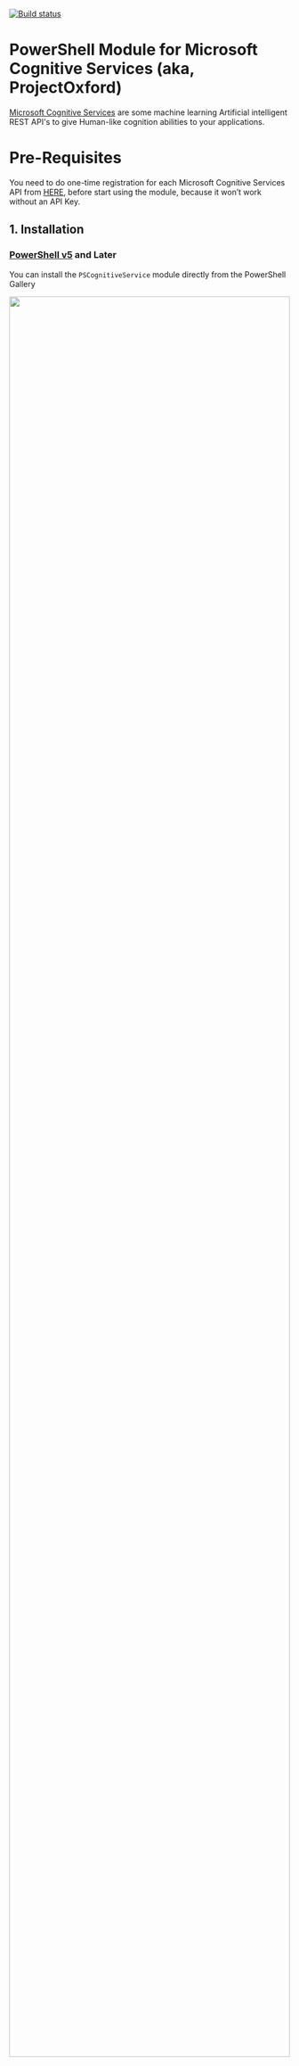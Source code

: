 [![Build status](https://ci.appveyor.com/api/projects/status/jgiom7ww0nhc5kt7?svg=true)](https://ci.appveyor.com/project/PrateekKumarSingh/pscognitiveservice)

# PowerShell Module for Microsoft Cognitive Services (aka, ProjectOxford)
<a href='https://www.microsoft.com/cognitive-services'>Microsoft Cognitive Services</a> are some machine learning Artificial intelligent REST API's to give Human-like cognition abilities to your applications.

# Pre-Requisites
You need to do one-time registration for each Microsoft Cognitive Services API from <a href="https://www.microsoft.com/cognitive-services/en-us/sign-up">HERE</a>, before start using the module, because it won’t work without an API Key.

## 1. Installation

### [PowerShell v5](https://www.microsoft.com/en-us/download/details.aspx?id=50395) and Later
You can install the `PSCognitiveService` module directly from the PowerShell Gallery

<img src=https://raw.githubusercontent.com/PrateekKumarSingh/PSCognitiveService/master/Media/Install.jpg width=100% height=90%>

* **[Recommended]** Install to your personal PowerShell Modules folder
```PowerShell
Install-Module PSCognitiveService -scope CurrentUser
```
* **[Requires Elevation]** Install for Everyone (computer PowerShell Modules folder)
```PowerShell
Install-Module PSCognitiveService
```
### PowerShell v4 and Earlier
To install to your personal modules folder run:
```PowerShell
iex (new-object System.Net.WebClient).DownloadString('https://raw.githubusercontent.com/PrateekKumarSingh/PSCognitiveService/master/Install.ps1')
```

## 2. Subscribe
Microsoft Cognitive services are offered and subscribed through the <a href ='https://portal.azure.com'>Azure Portal</a> to achieve that -

- **Create cognitive service accounts** in azure portal.
- **Obtain subscription keys** 
- **Set $Env variables** locally, which would consumed by the module cmdlets to make REST API call's.

Personally, going to azure portal and obtaining subscription keys is a turn down for me. 

But, ```New-CognitiveServiceAccount```cmdlet that is included in this module to create Azure cognitive service accounts/subscription from your console.

Example, if you want to use the ```Search-Web``` cmdlet that utlizes ```Bing Search``` capabilities, you need to subscribe to Cognitive Service account of type: ```Bing.Search.v7```, just run the below cmdlet.

```PowerShell
New-CognitiveServiceAccount -AccountType Bing.Search.v7

# alternatively, specify ResourceGroup, Location and SKU
New-CognitiveServiceAccount -AccountType ComputerVision -ResourceGroupName ResourceGroup1 -Location centralindia -SKUName S1
```

## 3. Configure Locally

Alright, you are now subscribed, but how to obtain the subscription key(s) and set-up ```$ENV``` variable(s) in the session to run these cmdlets. 

It is as simple as a below cmdlet and Kaboom! you are subscribed and local configuration is complete!

```PowerShell
New-LocalConfiguration -FromAzure -AddKeysToProfile -Verbose
```
**NOTE** - Please add the subscription keys to your ```$Profile``` using ```-AddKeysToProfile``` switch for future use and to avoid above configuration step.

<img src=https://raw.githubusercontent.com/PrateekKumarSingh/PSCognitiveService/master/Media/Subscribe.gif width=100% height=90%>



# Usage

This module provides a set of PowerShell cmdlets, which are PowerShell wrappers to query and access MS Cognitve service APIs and endpoints with ease and simplicity.

## Computer Vision

#### Get-ImageAnalysis
Analyze an image and returns visual features and other details

```PowerShell
$path = 'C:\temp\Picture.jpg'
# by default chooses all visual features and details in the image
Get-ImageAnalysis -path $path -Verbose

# selective visual features and details in the image
$visual_features = [enum]::GetNames([visualFeatures])
$details = [enum]::GetNames([details])
Get-ImageAnalysis -path $path -VisualFeatures $visual_features -Details $details

# using computer vision classes and functions
$url = "https://upload.wikimedia.org/wikipedia/commons/d/d9/Bill_gates_portrait.jpg"

# create computer vision object to expose [vision] class instances and method overload definitions
# outside the nested PowerShell module
$Object = New-CognitiveServiceInstance -Name Vision

# analyze image
$Object.analyze([uri]$url)
$Object.analyze([IO.FileInfo]$path)

# analyze image with visual features and details
$Object.analyze($url, $visual_features, $details)
$Object.analyze($path, $visual_features, $details)

# help information
Get-Help analyze
```

#### Get-ImageText
Optical character recognition to read and return text,orientation, language from an image

```PowerShell
# Optical character recognition using a URL
Get-ImageText -URL 'http://quotesnhumor.com/wp-content/uploads/2016/02/Top-25-Believe-Quotes-believe-images.jpg' -Verbose

# Optical character recognition using a path
ocr -Path C:\Temp\qoute.jpg -Verbose

# Optical character recognition using computer vision classes and functions
$path = 'C:\temp\qoute.jpg'
$url = "http://www.imagesquotes.com/wp-content/uploads/2013/01/inspirational_quotes_motivational.jpg"

# create computer vision object
$Object = New-CognitiveServiceInstance -Name Vision

# using the OCR(url) method
$Object.OCR([uri]$url)
$Object.result.regions.lines | foreach {$_.words.text -join ' '} # prints result line-wise

# using the OCR(path) method
$Object.OCR([IO.FileInfo]$path)
```

#### Get-ImageTag
Tags an image with the context of contents and visual features inside the image.

```PowerShell
# get image tags using a path that are relevant to the content of the supplied image
$Path = 'C:\temp\Bill.jpg'
ConvertTo-Thumbnail -Path $Path

# get image tags using a URL
$URL = 'https://drscdn.500px.org/photo/159533631/m%3D900/v2?webp=true&sig=61eee244d82e8eac7354bf31800c17a8d0627aba1d941f96f5a9e5e4910de693'
Get-ImageTag -URL $url -Verbose

# using alias
tag -URL $URL -Verbose
tag -URL $path -Verbose

# create computer vision object
$Object = New-CognitiveServiceInstance -Name Vision

# using the tag(url) method
$Object.tag([uri]$url)
$Object.result.tags.name | foreach {'#'+$_} # prints hashtags

# using the tag(path) method
$Object.tag([IO.FileInfo]$path)
```


#### ConvertTo-Thumbnail
Converts an image to a thumbnail with specified dimensions
```PowerShell
# convert to thumbnail using a path
$Path = 'C:\temp\Bill.jpg'
ConvertTo-Thumbnail -Path $Path

# convert to thumbnail using a URL
$URL = 'https://drscdn.500px.org/photo/159533631/m%3D900/v2?webp=true&sig=61eee244d82e8eac7354bf31800c17a8d0627aba1d941f96f5a9e5e4910de693'
ConvertTo-Thumbnail -URL $URL -Width 100 -Height 100 -Verbose -SmartCropping

# convert to thumbnail using a URL with specific dimensions
Thumbnail -URL $URL -OutFile c:\temp\t.png -Width 100 -Height 100 -Verbose
Thumbnail -URL $URL -OutFile c:\temp\t.png -Width 100 -Height 100 -Verbose -SmartCropping

# convert to thumbnail using computer vision classes and .toThumbnail() method
$Object = New-CognitiveServiceInstance -Name Vision

# using URL
$Object.toThumbnail([System.IO.FileInfo] $path, [System.IO.FileInfo] 'c:\temp\test.png', 200, 200, $true)

# using path
$Object.toThumbnail([System.Uri] $url, [System.IO.FileInfo] 'c:\temp\test.png', 200, 200, $true)
```

### Face

#### Get-Face
Identifies faces and attributes in an image.

```PowerShell
# detect face using a local image
$path = 'C:\temp\Bill.jpg'
Get-Face -Path $path -FaceId -FaceLandmarks 
Get-Face -Path $path -FaceId -FaceLandmarks -FaceAttributes age, gender |fl *

# detect face using [face] object and detect(path) method
$object = New-CognitiveServiceInstance -Name Face
$path = [System.IO.FileInfo] 'C:\temp\Bill.jpg'
$object.detect($path)
$object.result.facerectangle
$object.result.facelandmarks

# detect face using [face] object and detect(path, Face_Attributes, FaceID, FaceLandmarks) method
$object = New-CognitiveServiceInstance -Name Face
$path = [System.IO.FileInfo] 'C:\temp\Bill.jpg'
$Face_Attributes = [enum]::GetNames([FaceAttributes])
$object.detect($path, $Face_Attributes, $true, $true)
$object.result.faceattributes.facialHair

# detect face using a url
$Url = 'https://pbs.twimg.com/profile_images/963507920016216064/Ug29J5-J.jpg'
Get-Face -URL $url -FaceId -FaceLandmarks -Verbose
Get-Face -URL $url -FaceId -FaceLandmarks -FaceAttributes age, gender -Verbose |fl *

# detect face using [face] object and detect(url) method
$object = New-CognitiveServiceInstance -Name Face
$url = [uri] 'https://pbs.twimg.com/profile_images/963507920016216064/Ug29J5-J.jpg'
$object.detect($url)


# detect face using [face] object and detect(url, Face_Attributes, FaceID, FaceLandmarks) method
$object = New-CognitiveServiceInstance -Name Face
$url = [uri] 'https://pbs.twimg.com/profile_images/963507920016216064/Ug29J5-J.jpg'
$Face_Attributes = [enum]::GetNames([FaceAttributes])
$object.detect($url, $Face_Attributes, $true, $true)
$object.result.faceattributes
```

### Content Moderation
#### Test-AdultRacyContent
Adult and racy content verification

```PowerShell
# moderate content using [Moderate] object and processimage(path) method
$object = New-CognitiveServiceInstance -Name Moderate
$path = [System.IO.FileInfo] 'C:\temp\test.png'
$object.processimage($path)

Test-AdultRacyContent -Text "go eff yourself" -Verbose
Test-AdultRacyContent -Text "go eff yourself" -AutoCorrect -PersonalIdentifiableInformation -Verbose

# moderate content using [Moderate] object and processimage(path, cachesimage) method
$object = New-CognitiveServiceInstance -Name Moderate
$path = [System.IO.FileInfo] 'C:\temp\test.png'
$object.processimage($path, $true)
Test-AdultRacyContent -Path $Path -Verbose -CachesImage

# moderate content using [Moderate] object and processimage(url) method
$object = New-CognitiveServiceInstance -Name Moderate
$url = [uri] 'https://pbs.twimg.com/profile_images/963507920016216064/Ug29J5-J.jpg'
$object.processimage($url)

# moderate content using [Moderate] object and processimage(url, cachesimage) method
$object = New-CognitiveServiceInstance -Name Moderate
$url = [uri] 'https://pbs.twimg.com/profile_images/963507920016216064/Ug29J5-J.jpg'
$object.processimage($url, $true)
$object.processimage($url, $false)
Test-AdultRacyContent -URL $url -Verbose -CachesImage

# moderate content using [Moderate] object and processtext(text) method
$object = New-CognitiveServiceInstance -Name Moderate
$text = 'Holy shit! this is crap.'
$object.processtext($text)
$object.result.Classification

# moderate content using [Moderate] object and processtext(text, autocorrect, personalIdentifiableInfo, listId, classify, language) method
$object = New-CognitiveServiceInstance -Name Moderate
$text = 'Holy shit! this is crap.'
$object.processtext($text, $true, $true, '', 'eng')
$object.result.Status
```

